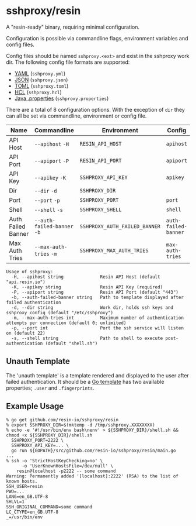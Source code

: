 # sshproxy/resin

A "resin-ready" binary, requiring minimal configuration.

Configuration is possible via commandline flags, environment variables
and config files.

Config files should be named `sshproxy.<ext>` and exist in the sshproxy
work dir. The following config file formats are supported:

* [YAML](http://yaml.org) (`sshproxy.yml`)
* [JSON](http://www.json.org) (`sshproxy.json`)
* [TOML](https://github.com/toml-lang/toml) (`sshproxy.toml`)
* [HCL](https://github.com/hashicorp/hcl) (`sshproxy.hcl`)
* [Java .properties](https://en.wikipedia.org/wiki/.properties) (`sshproxy.properties`)

There are a total of 8 configuration options. With the exception of `dir`
they can all be set via commandline, environment or config file.

| Name               | Commandline                 | Environment                   | Config               |
|--------------------|-----------------------------|-------------------------------|----------------------|
| API Host           | `--apihost` `-H`            | `RESIN_API_HOST`              | `apihost`            |
| API Port           | `--apiport` `-P`            | `RESIN_API_PORT`              | `apiport`            |
| API Key            | `--apikey` `-K`             | `SSHPROXY_API_KEY`            | `apikey`             |
| Dir                | `--dir` `-d`                | `SSHPROXY_DIR`                |                      |
| Port               | `--port` `-p`               | `SSHPROXY_PORT`               | `port`               |
| Shell              | `--shell` `-s`              | `SSHPROXY_SHELL`              | `shell`              |
| Auth Failed Banner | `--auth-failed-banner` `-b` | `SSHPROXY_AUTH_FAILED_BANNER` | `auth-failed-banner` |
| Max Auth Tries     | `--max-auth-tries` `-m`     | `SSHPROXY_MAX_AUTH_TRIES`     | `max-auth-tries`     |

```
Usage of sshproxy:
  -H, --apihost string              Resin API Host (default "api.resin.io")
  -K, --apikey string               Resin API Key (required)
  -P, --apiport string              Resin API Port (default "443")
  -b, --auth-failed-banner string   Path to template displayed after failed authentication
  -d, --dir string                  Work dir, holds ssh keys and sshproxy config (default "/etc/sshproxy")
  -m, --max-auth-tries int          Maximum number of authentication attempts per connection (default 0; unlimited)
  -p, --port int                    Port the ssh service will listen on (default 22)
  -s, --shell string                Path to shell to execute post-authentication (default "shell.sh")
```

## Unauth Template

The 'unauth template' is a template rendered and displayed to the user after failed authentication. It should be a
[Go template](https://golang.org/pkg/text/template/) has two available properties; `.user` and `.fingerprints`.

## Example Usage

```
% go get github.com/resin-io/sshproxy/resin
% export SSHPROXY_DIR=$(mktemp -d /tmp/sshproxy.XXXXXXXX)
% echo -e '#!/usr/bin/env bash\nenv' > ${SSHPROXY_DIR}/shell.sh && chmod +x ${SSHPROXY_DIR}/shell.sh
  SSHPROXY_PORT=2222 \
  SSHPROXY_API_KEY=... \
  go run ${GOPATH}/src/github.com/resin-io/sshproxy/resin/main.go
...
% ssh -o 'StrictHostKeyChecking=no' \
      -o 'UserKnownHostsFile=/dev/null' \
    resin@localhost -p2222 -- some command
Warning: Permanently added '[localhost]:2222' (RSA) to the list of known hosts.
SSH_USER=resin
PWD=...
LANG=en_GB.UTF-8
SHLVL=1
SSH_ORIGINAL_COMMAND=some command
LC_CTYPE=en_GB.UTF-8
_=/usr/bin/env
```
